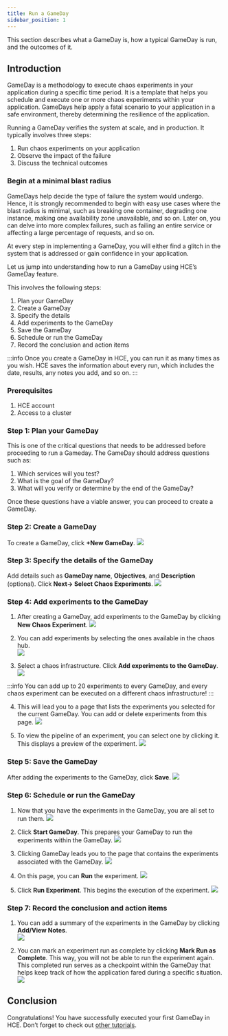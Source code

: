 ```yaml
---
title: Run a GameDay
sidebar_position: 1
---
```

This section describes what a GameDay is, how a typical GameDay is run, and the outcomes of it. 

## Introduction

GameDay is a methodology to execute chaos experiments in your application during a specific time period. It is a template that helps you schedule and execute one or more chaos experiments within your application. GameDays help apply a fatal scenario to your application in a safe environment, thereby determining the resilience of the application. 

Running a GameDay verifies the system at scale, and in production. 
It typically involves three steps:

1. Run chaos experiments on your application
2. Observe the impact of the failure
3. Discuss the technical outcomes

### Begin at a minimal blast radius

GameDays help decide the type of failure the system would undergo. Hence, it is strongly recommended to begin with easy use cases where the blast radius is minimal, such as breaking one container, degrading one instance, making one availability zone unavailable, and so on. Later on, you can delve into more complex failures, such as failing an entire service or affecting a large percentage of requests, and so on.

At every step in implementing a GameDay, you will either find a glitch in the system that is addressed or gain confidence in your application.

Let us jump into understanding how to run a GameDay using HCE’s GameDay feature.

This involves the following steps:
1. Plan your GameDay
2. Create a GameDay
3. Specify the details
4. Add experiments to the GameDay
5. Save the GameDay
6. Schedule or run the GameDay
7. Record the conclusion and action items

:::info
Once you create a GameDay in HCE, you can run it as many times as you wish. HCE saves the information about every run, which includes the date, results, any notes you add, and so on.
:::

### Prerequisites

1. HCE account
2. Access to a cluster

### Step 1: Plan your GameDay

This is one of the critical questions that needs to be addressed before proceeding to run a Gameday. The GameDay should address questions such as:
1. Which services will you test?
2. What is the goal of the GameDay? 
3. What will you verify or determine by the end of the GameDay?

Once these questions have a viable answer, you can proceed to create a GameDay. 

### Step 2: Create a GameDay
To create a GameDay, click **+New GameDay**. 
![](./static/run-gameday/1-landing-page.png)

### Step 3: Specify the details of the GameDay
Add details such as **GameDay name**, **Objectives**, and **Description** (optional). Click **Next-> Select Chaos Experiments**.
![](./static/run-gameday/2-create-new-gameday.png)

### Step 4: Add experiments to the GameDay
1. After creating a GameDay, add experiments to the GameDay by clicking **New Chaos Experiment**.
![](./static/run-gameday/3-add-experiments-to-gameday.png)

2. You can add experiments by selecting the ones available in the chaos hub.  
![](./static/run-gameday/4-list-experiments-from-chaoshub.png)

3. Select a chaos infrastructure. Click **Add experiments to the GameDay**.
![](./static/run-gameday/6-add-experiments-to-gameday.png)

:::info
You can add up to 20 experiments to every GameDay, and every chaos experiment can be executed on a different chaos infrastructure!
:::

4. This will lead you to a page that lists the experiments you selected for the current GameDay. You can add or delete experiments from this page.
![](./static/run-gameday/7-add-multiple-experiments.png)

5. To view the pipeline of an experiment, you can select one by clicking it. This displays a preview of the experiment.
![](./static/run-gameday/8-view-exp.png)

### Step 5: Save the GameDay
After adding the experiments to the GameDay, click **Save**.
![](./static/run-gameday/9-save-experiment.png)

### Step 6: Schedule or run the GameDay
1. Now that you have the experiments in the GameDay, you are all set to run them. 
![](./static/run-gameday/10-gameday-created.png)

2. Click **Start GameDay**. This prepares your GameDay to run the experiments within the GameDay.
![](./static/run-gameday/11-start-gameday.png)

3. Clicking GameDay leads you to the page that contains the experiments associated with the GameDay.
![](./static/run-gameday/12-gameday-in-progress.png)

4. On this page, you can **Run** the experiment. 
![](./static/run-gameday/13-gameday-details.png)

5. Click **Run Experiment**. This begins the execution of the experiment. 
![](./static/run-gameday/14-run-experiment.png)


### Step 7: Record the conclusion and action items
1. You can add a summary of the experiments in the GameDay by clicking **Add/View Notes**.  
![](./static/run-gameday/15-summary-at-exp-level.png)

2. You can mark an experiment run as complete by clicking **Mark Run as Complete**. This way, you will not be able to run the experiment again. This completed run serves as a checkpoint within the GameDay that helps keep track of how the application fared during a specific situation.    
![](./static/run-gameday/17-run-complete.png)

## Conclusion
Congratulations! You have successfully executed your first GameDay in HCE. Don’t forget to check out [other tutorials](../../../../tutorials/run-chaos-experiments).

